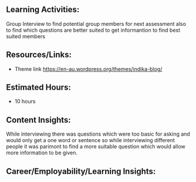 ## Learning Activities:
Group Interview to find potential group members for next assessment also to find which questions are better suited to get informantion to find best suited members

## Resources/Links:
- Theme link https://en-au.wordpress.org/themes/indika-blog/

## Estimated Hours:
- 10 hours

## Content Insights:
While interviewing there was questions which were too basic for asking and would only get a one word or sentence so while interviewing different people it was parimont to find a more suitable question which would allow more information to be given.

## Career/Employability/Learning Insights:
